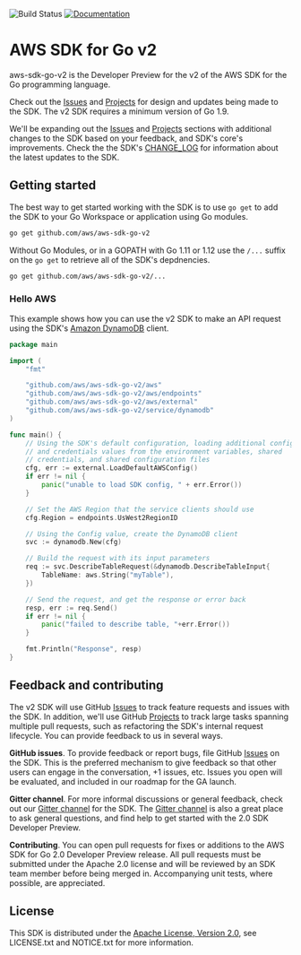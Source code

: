 ![Build Status](https://codebuild.us-west-2.amazonaws.com/badges?uuid=eyJlbmNyeXB0ZWREYXRhIjoiNmlHN1RaaXBIc3RmZzFCYjgydENqSENIaTZJazF0QTBWUkxhR2JoWnZLdG9BdU9nblpXbDk5S2xoYUhRcWl5dERFVklaMDRrUy9rY3l4cmJTRzJnNHJZPSIsIml2UGFyYW1ldGVyU3BlYyI6Inc4bW5GZzZNN1MreGl1Y3giLCJtYXRlcmlhbFNldFNlcmlhbCI6MX0%3D&branch=master) [![Documentation](https://godoc.org/github.com/aws/aws-sdk-go-v2?status.svg)](https://godoc.org/github.com/aws/aws-sdk-go-v2)

# AWS SDK for Go v2

aws-sdk-go-v2 is the Developer Preview for the v2 of the AWS SDK for the Go programming language. 

Check out the [Issues] and [Projects] for design and updates being made to the SDK. The v2 SDK requires a minimum version of Go 1.9.

We'll be expanding out the [Issues] and [Projects] sections with additional changes to the SDK based on your feedback, and SDK's core's improvements. Check the the SDK's [CHANGE_LOG] for information about the latest updates to the SDK.

## Getting started

The best way to get started working with the SDK is to use `go get` to add the SDK to your Go Workspace or application using Go modules.

```sh
go get github.com/aws/aws-sdk-go-v2
```

Without Go Modules, or in a GOPATH with Go 1.11 or 1.12 use the `/...` suffix on the `go get` to retrieve all of the SDK's depdnencies.

```sh
go get github.com/aws/aws-sdk-go-v2/...
```

### Hello AWS

This example shows how you can use the v2 SDK to make an API request using the SDK's [Amazon DynamoDB] client.

```go
package main

import (
	"fmt"

	"github.com/aws/aws-sdk-go-v2/aws"
	"github.com/aws/aws-sdk-go-v2/aws/endpoints"
	"github.com/aws/aws-sdk-go-v2/aws/external"
	"github.com/aws/aws-sdk-go-v2/service/dynamodb"
)

func main() {
	// Using the SDK's default configuration, loading additional config
	// and credentials values from the environment variables, shared
	// credentials, and shared configuration files
	cfg, err := external.LoadDefaultAWSConfig()
	if err != nil {
		panic("unable to load SDK config, " + err.Error())
	}

	// Set the AWS Region that the service clients should use
	cfg.Region = endpoints.UsWest2RegionID

	// Using the Config value, create the DynamoDB client
	svc := dynamodb.New(cfg)

	// Build the request with its input parameters
	req := svc.DescribeTableRequest(&dynamodb.DescribeTableInput{
		TableName: aws.String("myTable"),
	})

	// Send the request, and get the response or error back
	resp, err := req.Send()
	if err != nil {
		panic("failed to describe table, "+err.Error())
	}

	fmt.Println("Response", resp)
}
```

## Feedback and contributing

The v2 SDK will use GitHub [Issues] to track feature requests and issues with the SDK. In addition, we'll use GitHub [Projects] to track large tasks spanning multiple pull requests, such as refactoring the SDK's internal request lifecycle. You can provide feedback to us in several ways. 

**GitHub issues**. To provide feedback or report bugs, file GitHub [Issues] on the SDK. This is the preferred mechanism to give feedback so that other users can engage in the conversation, +1 issues, etc. Issues you open will be evaluated, and included in our roadmap for the GA launch.

**Gitter channel**. For more informal discussions or general feedback, check out our [Gitter channel] for the SDK. The [Gitter channel] is also a great place to ask general questions, and find help to get started with the 2.0 SDK Developer Preview.

**Contributing**. You can open pull requests for fixes or additions to the AWS SDK for Go 2.0 Developer Preview release. All pull requests must be submitted under the Apache 2.0 license and will be reviewed by an SDK team member before being merged in. Accompanying unit tests, where possible, are appreciated.

## License

This SDK is distributed under the
[Apache License, Version 2.0](http://www.apache.org/licenses/LICENSE-2.0),
see LICENSE.txt and NOTICE.txt for more information.

[Dep]: https://github.com/golang/dep
[Issues]: https://github.com/aws/aws-sdk-go-v2/issues
[Projects]: https://github.com/aws/aws-sdk-go-v2/projects
[CHANGE_LOG]: https://github.com/aws/aws-sdk-go-v2/blob/master/CHANGELOG.md
[Amazon DynamoDB]: https://aws.amazon.com/dynamodb/
[Gitter channel]: https://gitter.im/aws/aws-sdk-go-v2
